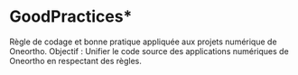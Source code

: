 # GoodPractices*
Règle de codage et bonne pratique appliquée aux projets numérique de Oneortho.
Objectif : Unifier le code source des applications numériques de Oneortho en respectant des règles.
